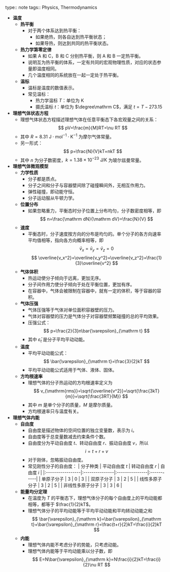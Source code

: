 type:: note
tags:: Physics, Thermodynamics

- **温度**
	- **热平衡**
		- 对于两个体系达到热平衡：
			- 如果绝热，则各自达到热平衡状态；
			- 如果导热，则达到共同的热平衡状态。
	- **热力学第零定律**
		- 如果 A 和 C，B 和 C 分别热平衡，则 A 和 B 一定热平衡。
		- 说明互为热平衡的体系，一定有共同的宏观物理性质，对应的状态参量即温度相同。
		- 几个温度相同的系统放在一起一定处于热平衡。
	- **温标**
		- 温标是温度的数值表示。
		- 常见温标：
			- 热力学温标 $T$：单位为 $\mathrm K$
			- 摄氏温标 $t$：单位为 $\degree\mathrm C$，满足 $t=T-273.15$
- **理想气体状态方程**
	- 理想气体状态方程描述理想气体在任意平衡态下各宏观量之间的关系：
	  $$
	  pV=\frac{m}{M}RT=\nu RT
	  $$
	- 其中 $R=8.31\ \mathrm {J\cdot mol^{-1}\cdot K^{-1}}$ 为摩尔气体常量。
	- 另一形式：
	  $$
	  p=\frac{N}{V}kT=nkT
	  $$
	- 其中 $n$ 为分子数密度，$k=1.38\times 10^{-23}\ \mathrm{J/K}$ 为玻尔兹曼常量。
- **理想气体微观模型**
	- **力学性质**
		- 分子都是质点。
		- 分子之间和分子与容器壁间除了碰撞瞬间外，无相互作用力。
		- 弹性碰撞，即动能守恒。
		- 分子运动服从牛顿力学。
	- **位置分布**
		- 如果忽略重力，平衡态时分子位置上分布均匀，分子数密度相等，即
		  $$
		  n=\frac{\mathrm dN}{\mathrm dV}=\frac{N}{V}
		  $$
	- **速度**
		- 平衡态时，分子速度按方向的分布是均匀的。单个分子的各方向速率平均值相等，指向各方向概率相等，即
		  $$
		  \bar{v}_x=\bar{v}_y=\bar{v}_z=0
		  $$
		  $$
		  \overline{v_x^2}=\overline{v_y^2}=\overline{v_z^2}=\frac{1}{3}\overline{v^2}
		  $$
	- **气体体积**
		- 热运动使分子倾向于远离，更加无序。
		- 分子间作用力使分子倾向于处在平衡位置，更加有序。
		- 在容器中，气体会被限制在容器中，就有一定的体积，等于容器的容积。
	- **气体压强**
		- 气体压强等于气体对单位面积容器壁的压力。
		- 气体对容器壁的压力是气体分子对容器壁频繁碰撞的总的平均效果。
		- 压强公式：
		  $$
		  p=\frac{2}{3}n\bar{\varepsilon}_{\mathrm t}
		  $$
		- 其中 $\bar{\varepsilon}_t$ 是分子平均平动动能。
	- **温度**
		- 平均平动动能公式：
		  $$
		  \bar{\varepsilon}_{\mathrm t}=\frac{3}{2}kT
		  $$
		- 平均平动动能公式适用于气体、液体、固体。
	- **方均根速率**
		- 理想气体的分子热运动的方均根速率定义为
		  $$
		  v_{\mathrm{rms}}=\sqrt{\overline{v^2}}=\sqrt{\frac{3kT}{m}}=\sqrt{\frac{3RT}{M}}
		  $$
		- 其中 $m$ 是单个分子的质量，$M$ 是摩尔质量。
		- 方均根速率只与温度有关。
- **理想气体内能**
	- **自由度**
		- 自由度是描述物体的空间位置的独立变量数，表示为 $i$。
		- 自由度等于总变量数减去约束条件个数。
		- 自由度分为平动自由度 $t$、转动自由度 $r$、振动自由度 $v$，所以
		  $$
		  i=t+r+v
		  $$
		- 对于刚体，忽略振动自由度。
		- 常见刚性分子的自由度：
		  | 分子种类         | 平动自由度 $t$ | 转动自由度 $r$ | 自由度 $i$ |
		  |:-----------------|:---------------|:---------------|:-----------|
		  | 单原子分子       | $3$            | $0$            | $3$        |
		  | 双原子分子       | $3$            | $2$            | $5$        |
		  | 线性多原子分子   | $3$            | $2$            | $5$        |
		  | 非线性多原子分子 | $3$            | $3$            | $6$        |
	- **能量均分定理**
		- 在温度为 $T$ 的平衡态下，理想气体分子的每个自由度上的平均动能都相等，都等于 $\frac{1}{2}kT$。
		- 理想气体分子的平均动能等于平均平动动能和平均转动动能之和
		  $$
		  \bar{\varepsilon}_{\mathrm k}=\bar{\varepsilon}_{\mathrm t}+\bar{\varepsilon}_{\mathrm r}=\frac{t+r}{2}kT=\frac{i}{2}kT
		  $$
	- **内能**
		- 理想气体内能不考虑分子的势能，只考虑动能。
		- 理想气体内能等于平均动能乘以分子数，即
		  $$
		  E=N\bar{\varepsilon}_{\mathrm k}=N\frac{i}{2}kT=\frac{i}{2}\nu RT
		  $$
